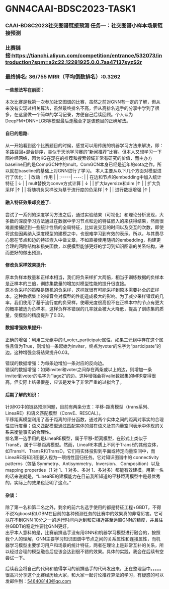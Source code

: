 # GNN4CAAI-BDSC2023-TASK1
### CAAI-BDSC2023社交图谱链接预测 任务一：社交图谱小样本场景链接预测
### 比赛链接:https://tianchi.aliyun.com/competition/entrance/532073/introduction?spm=a2c22.12281925.0.0.7aa47137syzS2r
### 最终排名: 36/755  MRR（平均倒数排名）:0.3262
#### 一些想法写在前面：
  本次比赛是我第一次参加社交图谱的比赛，虽然之前对GNN有一定的了解，但从来没有实现过相关算法，虽然最终排名不高，但从高排名选手的分享中学到了很多，在这里做一个简单的学习记录，方便自己后续回顾。个人认为DeepFM+DNN+LGB等模型最后走融合才是该题目的正确解法。

#### 自已的思路:
  从一开始看到这个比赛题目的时候，感觉可以用传统的机器学习方法来解决，即：多路召回+混合排序，类似于天池学习赛的“新闻推荐”比赛。但本人又想学习一下图神经网络，因为KG在现在的推荐和搜索领域非常有研究的价值，而主办方baseline用的是CompGCN中的mult，ComGCN本身已经是近年的sota之作，所以就在baseline的基础上对GNN进行了学习。
  本人主要从以下几个方面对模型进行了优化：
| 改动 | 作用 | 
| :-----| ----: |
| 在边和节点的embedding中加入统计特征 | $\downarrow$ |
| mult替换为conve方式计算 | $\downarrow$ |
| 扩大layersize和dim |$\uparrow$ |
| 扩大负采样 |$\uparrow$ |
| 将随机负采样改为基于流行度的负采样 |$\uparrow$ |
| 进行数据增强 |$\uparrow$ |

#### 融入特征效果却变差了:
尝试了一系列的深度学习方法之后，通过实验结果（可视化）和理论分析发现，大多数的深度学习方法通过在数据中学习节点和边的特征嵌入的来获得结果，然而很难直接捕捉到一些统计性质的全局特征，比如说交互的时间以及交互的次数，即使将这些因素纳入深度模型的建模之中，也很难学习到有效的表示。所以，与其费尽心思在节点和边的特征嵌入中做文章，不如直接使用随机的embedding，构建更合理的网路结构和损失函数，以便模型能够更好的学习到知识图谱的关系结构，进而更好的做出预测。

#### 修改负采样效果提升:
原本负样本数量和正样本相当，我们将负采样扩大两倍，相当于训练数据的负样本是正样本的三倍，训练集数量的增加对模型性能的提升很直接。<br>
原本负采样的策略是随机的负采样，这样就很有可能采样到原本需要补全的正样本，这种数据集上的噪音会对模型的性能造成极大的影响。为了减少采样错误的几率，我们使用了基于流行度的负采样，使曝光度很高但不在正样本中的节点有更大的概率被选为负样本，这样负样本错误的几率就会被大大降低，提高了训练集的质量，使模型的精度提升了0.02。

#### 数据增强效果提升:
正确的增强：利用三元组中的if_voter_participate属性，如果三元组中存在这个属性且值为True，则增加一条起始为inviter，终点为voter的名字为“participate”的边。这种增强会将结果提升0.03。

错误的数据增强：为每条边增加一条对应的反向边。<br>
错误的数据增强：如果inviter和voter之间存在两条或以上的边，则增加一条inviter到voter的名字为“iage2”的边。这种增强会将valid数据集的MRR变得很高，但实际上结果很差，应该是发生了非常严重的过拟合了。

#### 后期了解的知识：
针对KG中的链路预测问题，目前有两条分支：平移-距离模型（trans系列、LineaRE）和语义匹配模型（ConvE、RESCAL）。<br>
平移距离模型利用了基于距离的评分函数，通过两个实体之间的距离对事实的合理性进行度量；语义匹配模型通过匹配实体的潜在语义及其向量空间表示中体现的关系来衡量事实的合理性。<br>
排名第一选手用的是LineaRE模型，属于平移-距离模型，在形式上类似于TransE，属于平移距离模型。然而，LineaRE本质上不同于TransE的其他变体，如TransH、TransR和TransD，它们将实体投影到平面或特定向量空间中，而LineaRE将知识图嵌入视为一项线性回归任务。它对知识图谱中的 connectivity patterns（包括 Symmetry、Antisymmetry、Inversion、 Composition）以及 mapping properties（1 对 1、1 对多、多对 1、多对多）都能有效建模。用第一名的话来说就是，“LineaRE的建模能力在目前我所知道的平移距离模型中是最优秀的，实际上的效果也证明了这点。”

#### 杂谈：
除了第一名和第二名之外，剩余的前六名选手使用的都是特征工程+GBDT，不得不说Xgboost和LGBM在目前的各种预测任务的比赛中的效果真的非常厉害。它可以在不到GNN 10分之一的运行时间内达到和它相近甚至远超GNN的精度，并且往往GBDT的稳定性要比GNN更好。<br>
出乎本人意料的是，比赛前排选手没有用GNN和机器学习模型进行融合的，按照我个人的理解，GNN主要学习知识图谱中节点之间的关系属性和连接属性，而机器学习模型主要学习用户和场景的统计特征，两者在理论上是非常互补的关系，所以经过合理的模型融合后应该会达到很不错的效果。具体的实践，我会在后续有空尝试一下。

后续我会将自己的代码和值得学习的前排选手的代码发出来，正在整理当中。。。。。
很高兴分享这个比赛经历给大家，和大家一起讨论推荐算法的学习，有疑惑的可以发邮件到：546408143@qq.com
